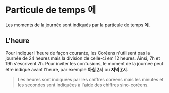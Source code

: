 # Particule de temps 에

Les moments de la journée sont indiqués par la particule de temps **에**.

## L'heure

Pour indiquer l'heure de façon courante, les Coréens n'utilisent pas la journée de 24 heures mais la division de celle-ci em 12 heures. Ainsi, 7h et 19h s'escrivent 7h. Pour inviter les confusions, le moment de la journée peut être indiqué avant l'heure, par exemple **아침 [7](../vocabulaire/chiffres.md)시** ou **저녁 [7](../vocabulaire/chiffres.md)시**.

> Les heures sont indiquées par les chiffres coréens mais les minutes et les secondes sont indiquées à l'aide des chiffres sino-coréens.
